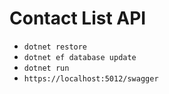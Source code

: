 # Contact List API

- `dotnet restore`
- `dotnet ef database update`
- `dotnet run`
- `https://localhost:5012/swagger`